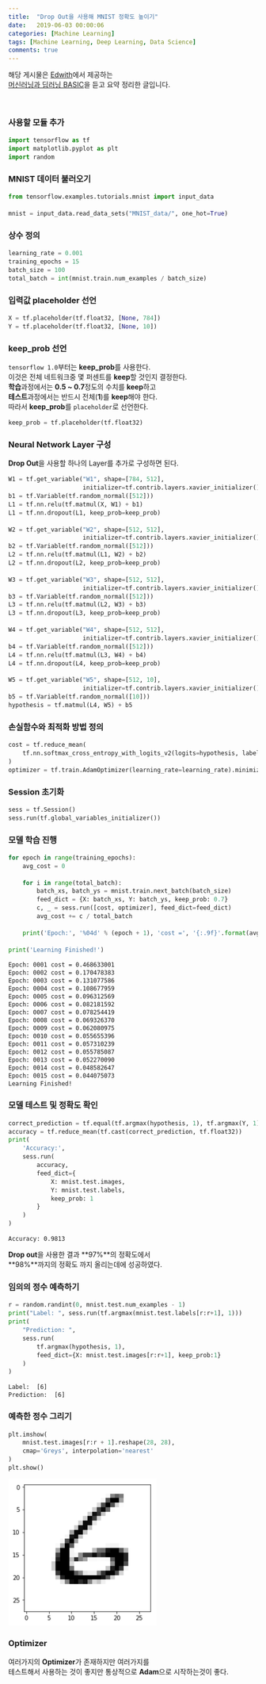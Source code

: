 ```yaml
---
title:  "Drop Out을 사용해 MNIST 정확도 높이기"
date:   2019-06-03 00:00:06
categories: [Machine Learning]
tags: [Machine Learning, Deep Learning, Data Science]
comments: true
---
```


해당 게시물은 [Edwith](https://www.edwith.org)에서 제공하는<br/>
[머신러닝과 딥러닝 BASIC](https://www.edwith.org/others26/joinLectures/9829)을 듣고 요약 정리한 글입니다.

<br/>

### 사용할 모듈 추가


```python
import tensorflow as tf
import matplotlib.pyplot as plt
import random
```



### MNIST 데이터 불러오기


```python
from tensorflow.examples.tutorials.mnist import input_data

mnist = input_data.read_data_sets("MNIST_data/", one_hot=True)
```


### 상수 정의


```python
learning_rate = 0.001
training_epochs = 15
batch_size = 100
total_batch = int(mnist.train.num_examples / batch_size)
```

### 입력값 placeholder 선언


```python
X = tf.placeholder(tf.float32, [None, 784])
Y = tf.placeholder(tf.float32, [None, 10])
```

### keep_prob 선언
`tensorflow 1.0`부터는 **keep_prob**를 사용한다.<br/>
이것은 전체 네트워크중 몇 퍼센트를 **keep**할 것인지 결정한다.<br/>
**학습**과정에서는 **0.5 ~ 0.7**정도의 수치를 **keep**하고<br/>
**테스트**과정에서는 반드시 전체(**1**)를 **keep**해야 한다.<br/>
따라서 **keep_prob**를 `placeholder`로 선언한다.


```python
keep_prob = tf.placeholder(tf.float32)
```

### Neural Network Layer 구성
**Drop Out**을 사용할 하나의 Layer를 추가로 구성하면 된다.<br/>


```python
W1 = tf.get_variable("W1", shape=[784, 512],
                     initializer=tf.contrib.layers.xavier_initializer())
b1 = tf.Variable(tf.random_normal([512]))
L1 = tf.nn.relu(tf.matmul(X, W1) + b1)
L1 = tf.nn.dropout(L1, keep_prob=keep_prob)

W2 = tf.get_variable("W2", shape=[512, 512],
                     initializer=tf.contrib.layers.xavier_initializer())
b2 = tf.Variable(tf.random_normal([512]))
L2 = tf.nn.relu(tf.matmul(L1, W2) + b2)
L2 = tf.nn.dropout(L2, keep_prob=keep_prob)

W3 = tf.get_variable("W3", shape=[512, 512],
                     initializer=tf.contrib.layers.xavier_initializer())
b3 = tf.Variable(tf.random_normal([512]))
L3 = tf.nn.relu(tf.matmul(L2, W3) + b3)
L3 = tf.nn.dropout(L3, keep_prob=keep_prob)

W4 = tf.get_variable("W4", shape=[512, 512],
                     initializer=tf.contrib.layers.xavier_initializer())
b4 = tf.Variable(tf.random_normal([512]))
L4 = tf.nn.relu(tf.matmul(L3, W4) + b4)
L4 = tf.nn.dropout(L4, keep_prob=keep_prob)

W5 = tf.get_variable("W5", shape=[512, 10],
                     initializer=tf.contrib.layers.xavier_initializer())
b5 = tf.Variable(tf.random_normal([10]))
hypothesis = tf.matmul(L4, W5) + b5
```

### 손실함수와 최적화 방법 정의


```python
cost = tf.reduce_mean(
    tf.nn.softmax_cross_entropy_with_logits_v2(logits=hypothesis, labels=Y)
)
optimizer = tf.train.AdamOptimizer(learning_rate=learning_rate).minimize(cost)
```

### Session 초기화


```python
sess = tf.Session()
sess.run(tf.global_variables_initializer())
```

### 모델 학습 진행


```python
for epoch in range(training_epochs):
    avg_cost = 0

    for i in range(total_batch):
        batch_xs, batch_ys = mnist.train.next_batch(batch_size)
        feed_dict = {X: batch_xs, Y: batch_ys, keep_prob: 0.7}
        c, _ = sess.run([cost, optimizer], feed_dict=feed_dict)
        avg_cost += c / total_batch

    print('Epoch:', '%04d' % (epoch + 1), 'cost =', '{:.9f}'.format(avg_cost))

print('Learning Finished!')
```

    Epoch: 0001 cost = 0.468633001
    Epoch: 0002 cost = 0.170478383
    Epoch: 0003 cost = 0.131077586
    Epoch: 0004 cost = 0.108677959
    Epoch: 0005 cost = 0.096312569
    Epoch: 0006 cost = 0.082181592
    Epoch: 0007 cost = 0.078254419
    Epoch: 0008 cost = 0.069326370
    Epoch: 0009 cost = 0.062080975
    Epoch: 0010 cost = 0.055655396
    Epoch: 0011 cost = 0.057310239
    Epoch: 0012 cost = 0.055785087
    Epoch: 0013 cost = 0.052270090
    Epoch: 0014 cost = 0.048582647
    Epoch: 0015 cost = 0.044075073
    Learning Finished!


### 모델 테스트 및 정확도 확인


```python
correct_prediction = tf.equal(tf.argmax(hypothesis, 1), tf.argmax(Y, 1))
accuracy = tf.reduce_mean(tf.cast(correct_prediction, tf.float32))
print(
    'Accuracy:', 
    sess.run(
        accuracy, 
        feed_dict={
            X: mnist.test.images, 
            Y: mnist.test.labels, 
            keep_prob: 1
        }
    )
)
```

    Accuracy: 0.9813


**Drop out**을 사용한 결과 **97%**의 정확도에서<br/>
**98%**까지의 정확도 까지 올리는데에 성공하였다.<br/>


### 임의의 정수 예측하기


```python
r = random.randint(0, mnist.test.num_examples - 1)
print("Label: ", sess.run(tf.argmax(mnist.test.labels[r:r+1], 1)))
print(
    "Prediction: ", 
    sess.run(
        tf.argmax(hypothesis, 1), 
        feed_dict={X: mnist.test.images[r:r+1], keep_prob:1}
    )
)
```

    Label:  [6]
    Prediction:  [6]


### 예측한 정수 그리기


```python
plt.imshow(
    mnist.test.images[r:r + 1].reshape(28, 28), 
    cmap='Greys', interpolation='nearest'
)
plt.show()
```


<img src="/assets/2019-06-03/4.png" width="300" height="auto" alt="아직 안만듬"><br/>


### Optimizer
여러가지의 **Optimizer**가 존재하지만 여러가지를<br/>
테스트해서 사용하는 것이 좋지만 통상적으로 **Adam**으로 시작하는것이 좋다.<br/>
